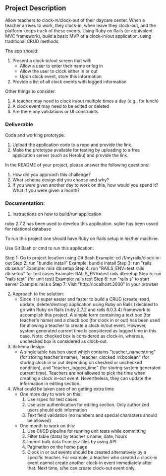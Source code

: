 ## Project Description

Allow teachers to clock-in/clock-out of their daycare center. When a teacher arrives to work, they
clock-in, when leave they clock-out, and the platform keeps track of these events.
Using Ruby on Rails (or equivalent MVC framework), build a basic MVP of a clock-in/out application, using traditional CRUD methods.

The app should:
1. Present a clock-in/out screen that will:
	- Allow a user to enter their name or log in
	- Allow the user to clock either in or out
	- Upon clock event, store this information
2. Provide a list of all clock events with logged information

Other things to consider:
1. A teacher may need to clock in/out multiple times a day (e.g., for lunch)
2. A clock event may need to be edited or deleted
3. Are there any validations or UI constraints.

### Deliverable

Code and working prototype:
1. Upload the application code to a repo and provide the link.
2. Make the prototype available for testing by uploading to a free application server (such as Heroku) and provide the link.

In the README of your project, please answer the following questions:
1. How did you approach this challenge?
2. What schema design did you choose and why?
3. If you were given another day to work on this, how would you spend it? What if you were
given a month?


### Documentation:

1. Instructions on how to build/run application

ruby 2.7.2 has been used to develop this application. sqlite has been ussed for relational database

To run this project one should have Ruby on Rails setup in his/her machine.

Use Git Bash or cmd to run this application:

Step 1: Go to project location using Git Bash
Example: cd /f/myrails/clock-in-out
Step 2: run "bundle install"
Example: bundle install
Step 3: run "rails db:setup"
Example: rails db:setup
Step 4: run "RAILS_ENV=test rails db:setup" for test cases
Example: RAILS_ENV=test rails db:setup
Step 5: run "rails test" (for unit test)
Example: rails test
Step 6: run "rails s" to start server
Example: rails s
Step 7: Visit "http://localhost:3000" in your browser

2. Approach to the solution:
   - Since it is super easier and faster to build a CRUD (create, read, update, delete/destroy) application using Ruby on Rails I decided to go with Ruby on Rails (ruby 2.7.2 and rails 6.0.3.4) framework to accomplish this project. A simple form containing a text box (for teacher's name) and a check box (for clock in or out) has been used for allowing a teacher to create a clock in/out event. However, system generated current time is considered as logged time in this case. Note: checked box is considered as clock-in, whereas, unchecked box is considered as clock-out.
3. Schema design: 
   - A single table has ben used which contains "teacher_name:string" (for storing teacher's name), "teacher_clocked_in:boolean" (for storing clock in or out depending on checked or unchecked condition), and "teacher_logged_time" (for storing system generated current time). Teachers are not allowed to pick the time when creating a clock in-out event. Nevertheless, they can update the information in editing section.
4. What could be taken care of on getting extra time
   - One more day to work on this:
      1. Use rspec for test cases
      2. Use user authentication for editing section. Only authorized users should edit information
      3. Text field validation (no numbers and special characters should be allowed)
   - One month to work on this:
      1. Use CI/CD pipeline for running unit tests while committing
      2. Filter table (data) by teacher's name, date, hours
      3. Import bulk data from csv files by using API
      4. Pagination on the home page
      5. Clock in or out events should be created alternatively by a specific teacher. For example, a teacher who created a clock-in event cannot create another clock-in event immediately after that. Next time, s/he can create clock-out event only.